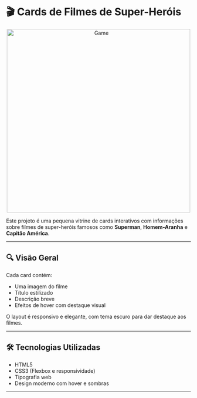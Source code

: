 # 🎬 Cards de Filmes de Super-Heróis

<p align="center">
  <img src="img/Filme.png" alt="Game" width="500"/>
</p>


Este projeto é uma pequena vitrine de cards interativos com informações sobre filmes de super-heróis famosos como **Superman**, **Homem-Aranha** e **Capitão América**.

---
## 🔍 Visão Geral

Cada card contém:
- Uma imagem do filme
- Título estilizado
- Descrição breve
- Efeitos de hover com destaque visual

O layout é responsivo e elegante, com tema escuro para dar destaque aos filmes.

---

## 🛠️ Tecnologias Utilizadas

- HTML5
- CSS3 (Flexbox e responsividade)
- Tipografia web
- Design moderno com hover e sombras

---
